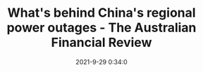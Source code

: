 ---
"title": "What's behind China's regional power outages - The Australian Financial Review"
"date": "2021-9-29 0:34:0"
"feed_name": "GOOGLENEWSMINING"
"feed_website": "https://news.google.com/search?q=mining%2Bincident&hl=en-US&gl=US&ceid=US:en"
"feed_rss": "https://news.google.com/rss/search?q=mining%2Bincident&hl=en-US&gl=US&ceid=US:en"
"link": "https://www.afr.com/world/asia/what-s-behind-china-s-regional-power-outages-20210929-p58vnx"
"source": "{'href': 'https://www.afr.com', 'title': 'The Australian Financial Review'}"
"file": "_posts/2021-1-1-b780b0eb527add82a088a6639d1fa846a669438a.md"
"accident": "0"
"drilling": "0"
"dead": "0"
"injured": "0"
"arrested": "0"
"where": "unknown site"
"causes": "unknown"
"place": "unknown place"
---